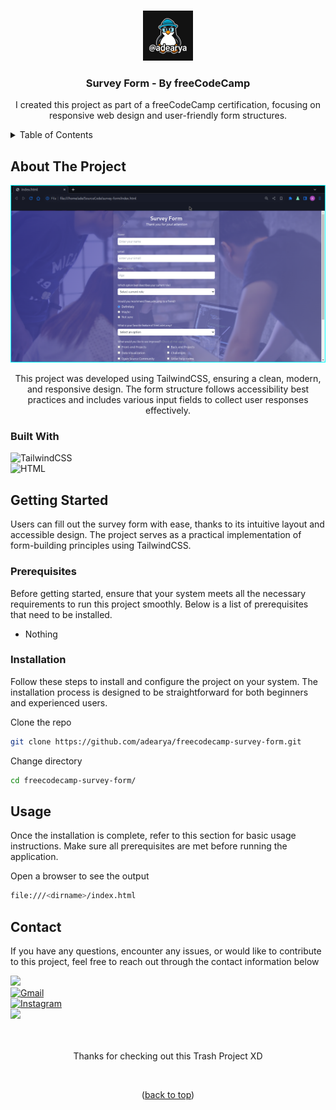 <a name="readme-top"></a>

<!-- freecodecamp-survey-form -->
<br />

<div align="center">

<img src="https://raw.githubusercontent.com/adearya/freecodecamp-survey-form/HEAD/raw/images/github_user_logo.jpeg" alt="Github User Logo" width="80" height="80">

<h3 align="center">Survey Form - By freeCodeCamp</h3>
    <p align="center">
        I created this project as part of a freeCodeCamp certification, focusing on responsive web design and user-friendly form structures.
    </p>
</div>

<!-- TABLE OF CONTENTS -->
<details>
    <summary>Table of Contents</summary>
    <ol>
        <li>
            <a href="#about-the-project">About The Project</a>
            <ul>
                <li><a href="#built-with">Built With</a></li>
            </ul>
        </li>
        <li>
            <a href="#getting-started">Getting Started</a>
            <ul>
                <li><a href="#prerequisites">Prerequisites</a></li>
                <li><a href="#installation">Installation</a></li>
            </ul>
        </li>
        <li><a href="#usage">Usage</a></li>
        <li><a href="#contact">Contact</a></li>
    </ol>
</details>


## About The Project

![App Screenshot](https://raw.githubusercontent.com/adearya/freecodecamp-survey-form/HEAD/raw/images/desktop_screenshot.png)

<p align="center">
    This project was developed using TailwindCSS, ensuring a clean, modern, and responsive design. The form structure follows accessibility best practices and includes various input fields to collect user responses effectively.
</p>

### Built With
![TailwindCSS](https://img.shields.io/badge/Tailwind%20CSS-%2338B2AC.svg?logo=tailwind-css&logoColor=white) <br />
![HTML](https://img.shields.io/badge/HTML-%23E34F26.svg?logo=html5&logoColor=white) <br />
<!-- add_built_with -->


## Getting Started

<p>
    Users can fill out the survey form with ease, thanks to its intuitive layout and accessible design. The project serves as a practical implementation of form-building principles using TailwindCSS.
</p>

### Prerequisites
<p>Before getting started, ensure that your system meets all the necessary requirements to run this project smoothly. Below is a list of prerequisites that need to be installed.</p>

<ul>
	<li>Nothing</li>
    <!-- add_prerequisites -->
</ul>

### Installation
<p>Follow these steps to install and configure the project on your system. The installation process is designed to be straightforward for both beginners and experienced users.</p>

Clone the repo
```sh
git clone https://github.com/adearya/freecodecamp-survey-form.git
```
Change directory
```sh
cd freecodecamp-survey-form/
```
<!-- add_installation -->


## Usage

<p>Once the installation is complete, refer to this section for basic usage instructions. Make sure all prerequisites are met before running the application.</p>


Open a browser to see the output
```sh
file:///<dirname>/index.html
```
<!-- add_usage -->


## Contact

<p>If you have any questions, encounter any issues, or would like to contribute to this project, feel free to reach out through the contact information below</p>

<div>
    <a href="https://linkedin.com/in/ade-arya-bimantara">
        <img src="https://img.shields.io/badge/linkedin-%230077B5.svg?style=for-the-badge&logo=linkedin&logoColor=white">
    </a>
</div>
<div>
    <a href="mailto:ade.aryabimantara@gmail.com">
        <img src="https://img.shields.io/badge/Gmail-D14836?style=for-the-badge&logo=gmail&logoColor=white" alt="Gmail" />
    </a>
</div>
<div>
    <a href="https://www.instagram.com/adearyabmtra">
        <img src="https://img.shields.io/badge/Instagram-%23E4405F.svg?style=for-the-badge&logo=Instagram&logoColor=white" alt="Instagram" />
    </a>
</div>
<div>
    <a href="https://t.me/adearyabimantara">
        <img src="https://img.shields.io/badge/Telegram-2CA5E0?style=for-the-badge&logo=telegram&logoColor=white">
    </a>
</div>

<br />
<br />

<p align="center">Thanks for checking out this Trash Project XD</p>

<br />

<p align="center">(<a href="#readme-top">back to top</a>)</p>
